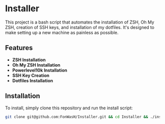 # Installer

This project is a bash script that automates the installation of ZSH, Oh My ZSH, creation of SSH keys, and installation of my dotfiles. It's designed to make setting up a new machine as painless as possible.

## Features

- **ZSH Installation**
- **Oh My ZSH Installation**
- **Powerlevel10k Installation**
- **SSH Key Creation**
- **Dotfiles Installation**

## Installation

To install, simply clone this repository and run the install script:

```bash
git clone git@github.com:FonWasH/Installer.git && cd Installer && ./install.sh
```
